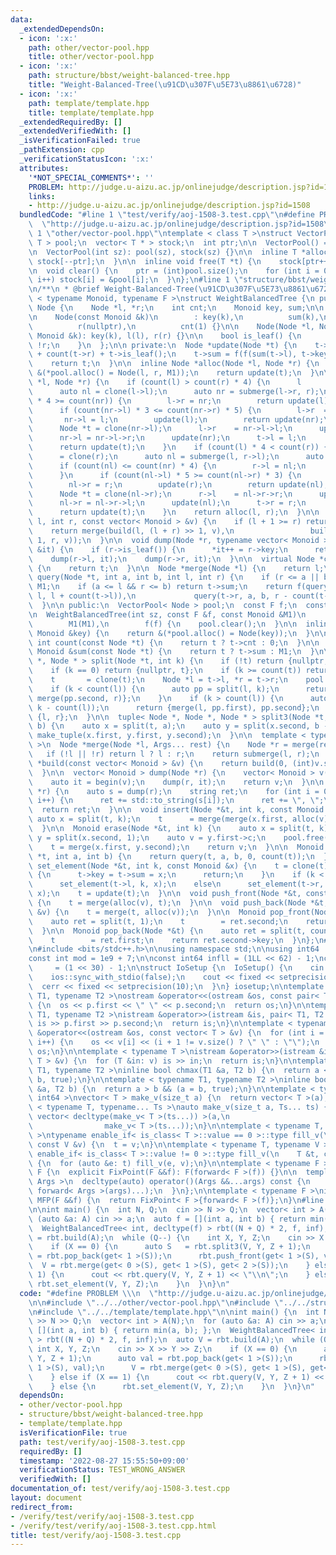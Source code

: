 ```yaml
---
data:
  _extendedDependsOn:
  - icon: ':x:'
    path: other/vector-pool.hpp
    title: other/vector-pool.hpp
  - icon: ':x:'
    path: structure/bbst/weight-balanced-tree.hpp
    title: "Weight-Balanced-Tree(\u91CD\u307F\u5E73\u8861\u6728)"
  - icon: ':x:'
    path: template/template.hpp
    title: template/template.hpp
  _extendedRequiredBy: []
  _extendedVerifiedWith: []
  _isVerificationFailed: true
  _pathExtension: cpp
  _verificationStatusIcon: ':x:'
  attributes:
    '*NOT_SPECIAL_COMMENTS*': ''
    PROBLEM: http://judge.u-aizu.ac.jp/onlinejudge/description.jsp?id=1508
    links:
    - http://judge.u-aizu.ac.jp/onlinejudge/description.jsp?id=1508
  bundledCode: "#line 1 \"test/verify/aoj-1508-3.test.cpp\"\n#define PROBLEM \\\n\
    \  \"http://judge.u-aizu.ac.jp/onlinejudge/description.jsp?id=1508\"\n\n#line\
    \ 1 \"other/vector-pool.hpp\"\ntemplate < class T >\nstruct VectorPool {\n  vector<\
    \ T > pool;\n  vector< T * > stock;\n  int ptr;\n\n  VectorPool() = default;\n\
    \n  VectorPool(int sz): pool(sz), stock(sz) {}\n\n  inline T *alloc() {\n    return\
    \ stock[--ptr];\n  }\n\n  inline void free(T *t) {\n    stock[ptr++] = t;\n  }\n\
    \n  void clear() {\n    ptr = (int)pool.size();\n    for (int i = 0; i < pool.size();\
    \ i++) stock[i] = &pool[i];\n  }\n};\n#line 1 \"structure/bbst/weight-balanced-tree.hpp\"\
    \n/**\n * @brief Weight-Balanced-Tree(\u91CD\u307F\u5E73\u8861\u6728)\n */\ntemplate\
    \ < typename Monoid, typename F >\nstruct WeightBalancedTree {\n public:\n  struct\
    \ Node {\n    Node *l, *r;\n    int cnt;\n    Monoid key, sum;\n\n    Node() {}\n\
    \n    Node(const Monoid &k)\n        : key(k),\n          sum(k),\n          l(nullptr),\n\
    \          r(nullptr),\n          cnt(1) {}\n\n    Node(Node *l, Node *r, const\
    \ Monoid &k): key(k), l(l), r(r) {}\n\n    bool is_leaf() {\n      return !l ||\
    \ !r;\n    }\n  };\n\n private:\n  Node *update(Node *t) {\n    t->cnt = count(t->l)\
    \ + count(t->r) + t->is_leaf();\n    t->sum = f(f(sum(t->l), t->key), sum(t->r));\n\
    \    return t;\n  }\n\n  inline Node *alloc(Node *l, Node *r) {\n    auto t =\
    \ &(*pool.alloc() = Node(l, r, M1));\n    return update(t);\n  }\n\n  Node *submerge(Node\
    \ *l, Node *r) {\n    if (count(l) > count(r) * 4) {\n      l       = clone(l);\n\
    \      auto nl = clone(l->l);\n      auto nr = submerge(l->r, r);\n      if (count(nl)\
    \ * 4 >= count(nr)) {\n        l->r = nr;\n        return update(l);\n      }\n\
    \      if (count(nr->l) * 3 <= count(nr->r) * 5) {\n        l->r  = nr->l;\n \
    \       nr->l = l;\n        update(l);\n        return update(nr);\n      }\n\
    \      Node *t = clone(nr->l);\n      l->r    = nr->l->l;\n      update(l);\n\
    \      nr->l = nr->l->r;\n      update(nr);\n      t->l = l;\n      t->r = nr;\n\
    \      return update(t);\n    }\n    if (count(l) * 4 < count(r)) {\n      r \
    \      = clone(r);\n      auto nl = submerge(l, r->l);\n      auto nr = clone(r->r);\n\
    \      if (count(nl) <= count(nr) * 4) {\n        r->l = nl;\n        return update(r);\n\
    \      }\n      if (count(nl->l) * 5 >= count(nl->r) * 3) {\n        r->l  = nl->r;\n\
    \        nl->r = r;\n        update(r);\n        return update(nl);\n      }\n\
    \      Node *t = clone(nl->r);\n      r->l    = nl->r->r;\n      update(r);\n\
    \      nl->r = nl->r->l;\n      update(nl);\n      t->r = r;\n      t->l = nl;\n\
    \      return update(t);\n    }\n    return alloc(l, r);\n  }\n\n  Node *build(int\
    \ l, int r, const vector< Monoid > &v) {\n    if (l + 1 >= r) return alloc(v[l]);\n\
    \    return merge(build(l, (l + r) >> 1, v),\n                 build((l + r) >>\
    \ 1, r, v));\n  }\n\n  void dump(Node *r, typename vector< Monoid >::iterator\
    \ &it) {\n    if (r->is_leaf()) {\n      *it++ = r->key;\n      return;\n    }\n\
    \    dump(r->l, it);\n    dump(r->r, it);\n  }\n\n  virtual Node *clone(Node *t)\
    \ {\n    return t;\n  }\n\n  Node *merge(Node *l) {\n    return l;\n  }\n\n  Monoid\
    \ query(Node *t, int a, int b, int l, int r) {\n    if (r <= a || b <= l) return\
    \ M1;\n    if (a <= l && r <= b) return t->sum;\n    return f(query(t->l, a, b,\
    \ l, l + count(t->l)),\n             query(t->r, a, b, r - count(t->r), r));\n\
    \  }\n\n public:\n  VectorPool< Node > pool;\n  const F f;\n  const Monoid M1;\n\
    \n  WeightBalancedTree(int sz, const F &f, const Monoid &M1)\n      : pool(sz),\n\
    \        M1(M1),\n        f(f) {\n    pool.clear();\n  }\n\n  inline Node *alloc(const\
    \ Monoid &key) {\n    return &(*pool.alloc() = Node(key));\n  }\n\n  static inline\
    \ int count(const Node *t) {\n    return t ? t->cnt : 0;\n  }\n\n  inline const\
    \ Monoid &sum(const Node *t) {\n    return t ? t->sum : M1;\n  }\n\n  pair< Node\
    \ *, Node * > split(Node *t, int k) {\n    if (!t) return {nullptr, nullptr};\n\
    \    if (k == 0) return {nullptr, t};\n    if (k >= count(t)) return {t, nullptr};\n\
    \    t       = clone(t);\n    Node *l = t->l, *r = t->r;\n    pool.free(t);\n\
    \    if (k < count(l)) {\n      auto pp = split(l, k);\n      return {pp.first,\
    \ merge(pp.second, r)};\n    }\n    if (k > count(l)) {\n      auto pp = split(r,\
    \ k - count(l));\n      return {merge(l, pp.first), pp.second};\n    }\n    return\
    \ {l, r};\n  }\n\n  tuple< Node *, Node *, Node * > split3(Node *t, int a, int\
    \ b) {\n    auto x = split(t, a);\n    auto y = split(x.second, b - a);\n    return\
    \ make_tuple(x.first, y.first, y.second);\n  }\n\n  template < typename... Args\
    \ >\n  Node *merge(Node *l, Args... rest) {\n    Node *r = merge(rest...);\n \
    \   if (!l || !r) return l ? l : r;\n    return submerge(l, r);\n  }\n\n  Node\
    \ *build(const vector< Monoid > &v) {\n    return build(0, (int)v.size(), v);\n\
    \  }\n\n  vector< Monoid > dump(Node *r) {\n    vector< Monoid > v((size_t)count(r));\n\
    \    auto it = begin(v);\n    dump(r, it);\n    return v;\n  }\n\n  string to_string(Node\
    \ *r) {\n    auto s = dump(r);\n    string ret;\n    for (int i = 0; i < s.size();\
    \ i++) {\n      ret += std::to_string(s[i]);\n      ret += \", \";\n    }\n  \
    \  return ret;\n  }\n\n  void insert(Node *&t, int k, const Monoid &v) {\n   \
    \ auto x = split(t, k);\n    t      = merge(merge(x.first, alloc(v)), x.second);\n\
    \  }\n\n  Monoid erase(Node *&t, int k) {\n    auto x = split(t, k);\n    auto\
    \ y = split(x.second, 1);\n    auto v = y.first->c;\n    pool.free(y.first);\n\
    \    t = merge(x.first, y.second);\n    return v;\n  }\n\n  Monoid query(Node\
    \ *t, int a, int b) {\n    return query(t, a, b, 0, count(t));\n  }\n\n  void\
    \ set_element(Node *&t, int k, const Monoid &x) {\n    t = clone(t);\n    if (t->is_leaf())\
    \ {\n      t->key = t->sum = x;\n      return;\n    }\n    if (k < count(t->l))\n\
    \      set_element(t->l, k, x);\n    else\n      set_element(t->r, k - count(t->l),\
    \ x);\n    t = update(t);\n  }\n\n  void push_front(Node *&t, const Monoid &v)\
    \ {\n    t = merge(alloc(v), t);\n  }\n\n  void push_back(Node *&t, const Monoid\
    \ &v) {\n    t = merge(t, alloc(v));\n  }\n\n  Monoid pop_front(Node *&t) {\n\
    \    auto ret = split(t, 1);\n    t        = ret.second;\n    return ret.first->key;\n\
    \  }\n\n  Monoid pop_back(Node *&t) {\n    auto ret = split(t, count(t) - 1);\n\
    \    t        = ret.first;\n    return ret.second->key;\n  }\n};\n#line 1 \"template/template.hpp\"\
    \n#include <bits/stdc++.h>\n\nusing namespace std;\n\nusing int64   = long long;\n\
    const int mod = 1e9 + 7;\n\nconst int64 infll = (1LL << 62) - 1;\nconst int inf\
    \     = (1 << 30) - 1;\n\nstruct IoSetup {\n  IoSetup() {\n    cin.tie(nullptr);\n\
    \    ios::sync_with_stdio(false);\n    cout << fixed << setprecision(10);\n  \
    \  cerr << fixed << setprecision(10);\n  }\n} iosetup;\n\ntemplate < typename\
    \ T1, typename T2 >\nostream &operator<<(ostream &os, const pair< T1, T2 > &p)\
    \ {\n  os << p.first << \" \" << p.second;\n  return os;\n}\n\ntemplate < typename\
    \ T1, typename T2 >\nistream &operator>>(istream &is, pair< T1, T2 > &p) {\n \
    \ is >> p.first >> p.second;\n  return is;\n}\n\ntemplate < typename T >\nostream\
    \ &operator<<(ostream &os, const vector< T > &v) {\n  for (int i = 0; i < (int)v.size();\
    \ i++) {\n    os << v[i] << (i + 1 != v.size() ? \" \" : \"\");\n  }\n  return\
    \ os;\n}\n\ntemplate < typename T >\nistream &operator>>(istream &is, vector<\
    \ T > &v) {\n  for (T &in: v) is >> in;\n  return is;\n}\n\ntemplate < typename\
    \ T1, typename T2 >\ninline bool chmax(T1 &a, T2 b) {\n  return a < b && (a =\
    \ b, true);\n}\n\ntemplate < typename T1, typename T2 >\ninline bool chmin(T1\
    \ &a, T2 b) {\n  return a > b && (a = b, true);\n}\n\ntemplate < typename T =\
    \ int64 >\nvector< T > make_v(size_t a) {\n  return vector< T >(a);\n}\n\ntemplate\
    \ < typename T, typename... Ts >\nauto make_v(size_t a, Ts... ts) {\n  return\
    \ vector< decltype(make_v< T >(ts...)) >(a,\n                                \
    \                make_v< T >(ts...));\n}\n\ntemplate < typename T, typename V\
    \ >\ntypename enable_if< is_class< T >::value == 0 >::type fill_v(\n    T &t,\
    \ const V &v) {\n  t = v;\n}\n\ntemplate < typename T, typename V >\ntypename\
    \ enable_if< is_class< T >::value != 0 >::type fill_v(\n    T &t, const V &v)\
    \ {\n  for (auto &e: t) fill_v(e, v);\n}\n\ntemplate < typename F >\nstruct FixPoint:\
    \ F {\n  explicit FixPoint(F &&f): F(forward< F >(f)) {}\n\n  template < typename...\
    \ Args >\n  decltype(auto) operator()(Args &&...args) const {\n    return F::operator()(*this,\
    \ forward< Args >(args)...);\n  }\n};\n\ntemplate < typename F >\ninline decltype(auto)\
    \ MFP(F &&f) {\n  return FixPoint< F >{forward< F >(f)};\n}\n#line 7 \"test/verify/aoj-1508-3.test.cpp\"\
    \n\nint main() {\n  int N, Q;\n  cin >> N >> Q;\n  vector< int > A(N);\n  for\
    \ (auto &a: A) cin >> a;\n  auto f = [](int a, int b) { return min(a, b); };\n\
    \  WeightBalancedTree< int, decltype(f) > rbt((N + Q) * 2, f, inf);\n  auto V\
    \ = rbt.build(A);\n  while (Q--) {\n    int X, Y, Z;\n    cin >> X >> Y >> Z;\n\
    \    if (X == 0) {\n      auto S   = rbt.split3(V, Y, Z + 1);\n      auto val\
    \ = rbt.pop_back(get< 1 >(S));\n      rbt.push_front(get< 1 >(S), val);\n    \
    \  V = rbt.merge(get< 0 >(S), get< 1 >(S), get< 2 >(S));\n    } else if (X ==\
    \ 1) {\n      cout << rbt.query(V, Y, Z + 1) << \"\\n\";\n    } else {\n     \
    \ rbt.set_element(V, Y, Z);\n    }\n  }\n}\n"
  code: "#define PROBLEM \\\n  \"http://judge.u-aizu.ac.jp/onlinejudge/description.jsp?id=1508\"\
    \n\n#include \"../../other/vector-pool.hpp\"\n#include \"../../structure/bbst/weight-balanced-tree.hpp\"\
    \n#include \"../../template/template.hpp\"\n\nint main() {\n  int N, Q;\n  cin\
    \ >> N >> Q;\n  vector< int > A(N);\n  for (auto &a: A) cin >> a;\n  auto f =\
    \ [](int a, int b) { return min(a, b); };\n  WeightBalancedTree< int, decltype(f)\
    \ > rbt((N + Q) * 2, f, inf);\n  auto V = rbt.build(A);\n  while (Q--) {\n   \
    \ int X, Y, Z;\n    cin >> X >> Y >> Z;\n    if (X == 0) {\n      auto S   = rbt.split3(V,\
    \ Y, Z + 1);\n      auto val = rbt.pop_back(get< 1 >(S));\n      rbt.push_front(get<\
    \ 1 >(S), val);\n      V = rbt.merge(get< 0 >(S), get< 1 >(S), get< 2 >(S));\n\
    \    } else if (X == 1) {\n      cout << rbt.query(V, Y, Z + 1) << \"\\n\";\n\
    \    } else {\n      rbt.set_element(V, Y, Z);\n    }\n  }\n}\n"
  dependsOn:
  - other/vector-pool.hpp
  - structure/bbst/weight-balanced-tree.hpp
  - template/template.hpp
  isVerificationFile: true
  path: test/verify/aoj-1508-3.test.cpp
  requiredBy: []
  timestamp: '2022-08-27 15:55:50+09:00'
  verificationStatus: TEST_WRONG_ANSWER
  verifiedWith: []
documentation_of: test/verify/aoj-1508-3.test.cpp
layout: document
redirect_from:
- /verify/test/verify/aoj-1508-3.test.cpp
- /verify/test/verify/aoj-1508-3.test.cpp.html
title: test/verify/aoj-1508-3.test.cpp
---
```

